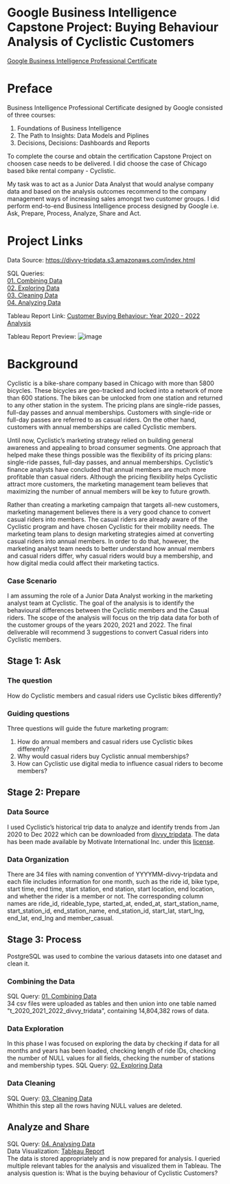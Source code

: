 # Google Business Intelligence Capstone Project: Buying Behaviour Analysis of Cyclistic Customers

[Google Business Intelligence Professional Certificate](https://www.coursera.org/professional-certificates/google-business-intelligence)

# Preface

Business Intelligence Professional Certificate designed by Google consisted of three courses:

  1. Foundations of Business Intelligence
  2. The Path to Insights: Data Models and Piplines
  3. Decisions, Decisions: Dashboards and Reports

To complete the course and obtain the certification Capstone Project on choosen case needs to be delivered. I did choose the case of Chicago based bike rental company - Cyclistic. 

My task was to act as a Junior Data Analyst that would analyse company data and based on the analysis outcomes recommend to the company management ways of increasing sales amongst two customer groups. I did perform end-to-end Business Intelligence process designed by Google i.e. Ask, Prepare, Process, Analyze, Share and Act.

# Project Links

Data Source: https://divvy-tripdata.s3.amazonaws.com/index.html

SQL Queries:  
[01. Combining Data](https://github.com/LiwiaWagner/Google-Business-Intelligence-Capstone-Project-Cyclistic/blob/main/01.%20Combining%20Data.sql)  
[02. Exploring Data](https://github.com/LiwiaWagner/Google-Business-Intelligence-Capstone-Project-Cyclistic/blob/main/02.%20Exploring%20Data.sql)  
[03. Cleaning Data](https://github.com/LiwiaWagner/Google-Business-Intelligence-Capstone-Project-Cyclistic/blob/main/03.%20Cleaning%20Data.sql)  
[04. Analyzing Data](https://github.com/LiwiaWagner/Google-Business-Intelligence-Capstone-Project-Cyclistic/blob/main/04.%20Analyzing%20Data.sql)  

Tableau Report Link: [Customer Buying Behaviour: Year 2020 - 2022 Analysis](https://public.tableau.com/app/profile/liwia2886/viz/CyclisticCustomerBuyingBehaviourAnalysisGoogleBICertificationCapstoneProject/Dashboard)

Tableau Report Preview:
![image](https://github.com/LiwiaWagner/Google-Business-Intelligence-Capstone-Project-Cyclistic/assets/66546424/0b08ef5c-8400-416c-b113-d3180583bfab)

# Background

Cyclistic is a bike-share company based in Chicago with more than 5800 bicycles. These bicycles are geo-tracked and locked into a network of more than 600 stations. The bikes can be unlocked from one station and returned to any other station in the system. The pricing plans are single-ride passes, full-day passes and annual memberships. Customers with single-ride or full-day passes are referred to as casual riders. On the other hand, customers with annual memberships are called Cyclistic members.

Until now, Cyclistic’s marketing strategy relied on building general awareness and appealing to broad consumer segments. One approach that helped make these things possible was the flexibility of its pricing plans: single-ride passes, full-day passes, and annual memberships. Cyclistic’s finance analysts have concluded that annual members are much more profitable than casual riders. Although the pricing flexibility helps Cyclistic attract more customers, the marketing management team believes that maximizing the number of annual members will be key to future growth. 

Rather than creating a marketing campaign that targets all-new customers, marketing management believes there is a very good chance to convert casual riders into members. The casual riders are already aware of the Cyclistic program and have chosen Cyclistic for their mobility needs. The marketing team plans to design marketing strategies aimed at converting casual riders into annual members. In order to do that, however, the marketing analyst team needs to better understand how annual members and casual riders differ, why casual riders would buy a membership, and how digital media could affect their marketing tactics. 

### Case Scenario

I am assuming the role of a Junior Data Analyst working in the marketing analyst team at Cyclistic. The goal of the analysis is to identify the behavioural differences between the Cyclistic members and the Casual riders. The scope of the analysis will focus on the trip data data for both of the customer groups of the years 2020, 2021 and 2022. The final deliverable will recommend 3 suggestions to convert Casual riders into Cyclistic members.

## Stage 1: Ask
### The question
How do Cyclistic members and casual riders use Cyclistic bikes differently?
### Guiding questions
Three questions will guide the future marketing program:  
1. How do annual members and casual riders use Cyclistic bikes differently?  
2. Why would casual riders buy Cyclistic annual memberships?  
3. How can Cyclistic use digital media to influence casual riders to become members?

## Stage 2: Prepare
### Data Source
I used Cyclistic’s historical trip data to analyze and identify trends from Jan 2020 to Dec 2022 which can be downloaded from [divvy_tripdata](https://divvy-tripdata.s3.amazonaws.com/index.html). The data has been made available by Motivate International Inc. under this [license](https://www.divvybikes.com/data-license-agreement).  

### Data Organization
There are 34 files with naming convention of YYYYMM-divvy-tripdata and each file includes information for one month, such as the ride id, bike type, start time, end time, start station, end station, start location, end location, and whether the rider is a member or not. The corresponding column names are ride_id, rideable_type, started_at, ended_at, start_station_name, start_station_id, end_station_name, end_station_id, start_lat, start_lng, end_lat, end_lng and member_casual.

## Stage 3: Process
PostgreSQL was used to combine the various datasets into one dataset and clean it.    

### Combining the Data
SQL Query: [01. Combining Data](https://github.com/LiwiaWagner/Google-Business-Intelligence-Capstone-Project-Cyclistic/blob/main/01.%20Combining%20Data.sql)  
34 csv files were uploaded as tables and then union into one table named "t_2020_2021_2022_divvy_tridata", containing 14,804,382 rows of data.

### Data Exploration
In this phase I was focused on exploring the data by checking if data for all months and years has been loaded, checking length of ride IDs, checking the number of NULL values for all fields, checking the number of stations and membership types.
SQL Query: [02. Exploring Data](https://github.com/LiwiaWagner/Google-Business-Intelligence-Capstone-Project-Cyclistic/blob/main/02.%20Exploring%20Data.sql)  

### Data Cleaning
SQL Query: [03. Cleaning Data](https://github.com/LiwiaWagner/Google-Business-Intelligence-Capstone-Project-Cyclistic/blob/main/03.%20Cleaning%20Data.sql)  
Whithin this step all the rows having NULL values are deleted.
  
## Analyze and Share
SQL Query: [04. Analysing Data](https://github.com/LiwiaWagner/Google-Business-Intelligence-Capstone-Project-Cyclistic/blob/main/04.%20Analyzing%20Data.sql)  
Data Visualization: [Tableau Report](https://public.tableau.com/app/profile/liwia2886/viz/CyclisticCustomerBuyingBehaviourAnalysisGoogleBICertificationCapstoneProject/Dashboard)  
The data is stored appropriately and is now prepared for analysis. I queried multiple relevant tables for the analysis and visualized them in Tableau. The analysis question is: What is the buying behaviour of Cyclistic Customers?  



